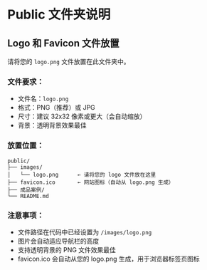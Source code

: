 # Public 文件夹说明

## Logo 和 Favicon 文件放置

请将您的 `logo.png` 文件放置在此文件夹中。

### 文件要求：
- 文件名：`logo.png`
- 格式：PNG（推荐）或 JPG
- 尺寸：建议 32x32 像素或更大（会自动缩放）
- 背景：透明背景效果最佳

### 放置位置：
```
public/
├── images/
│   └── logo.png      ← 请将您的 logo 文件放在这里
├── favicon.ico       ← 网站图标（自动从 logo.png 生成）
├── 成品案例/
└── README.md
```

### 注意事项：
- 文件路径在代码中已经设置为 `/images/logo.png`
- 图片会自动适应导航栏的高度
- 支持透明背景的 PNG 文件效果最佳
- favicon.ico 会自动从您的 logo.png 生成，用于浏览器标签页图标 